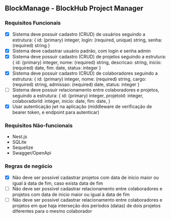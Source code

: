BlockManage - BlockHub Project Manager
--------------------------------------

### Requisitos Funcionais

- [X] Sistema deve possuir cadastro (CRUD) de usuários seguindo a estrutura:
	{
		id: (primary) integer,
		login: (required, unique) string,
		senha: (required) string
	}
- [X] Sistema deve cadastrar usuário padrão, com login e senha admin
- [X] Sistema deve possuir cadastro (CRUD) de projetos seguindo a estrutura:
	{
		id: (primary) integer,
		nome: (required) string,
		descricao: string,
		inicio: (required) date,
		fim: date,
		status: integer
	}
- [X] Sistema deve possuir cadastro (CRUD) de colaboradores seguindo a estrutura:
	{
		id: (primary) integer,
		nome: (required) string,
		cargo: (required) string,
		admissao: (required) date,
		status: integer
	}
- [ ] Sistema deve possuir relacionamento entre colaboradores e projetos, seguindo a estrutura:
	{
		id: (primary) integer,
		projetoId: integer,
		colaboradorId: integer,	
		inicio: date,
		fim: date,
	}
- [X] Usar autenticação jwt na aplicação (middleware de verificação de bearer token, e endpoint para autenticar)

### Requisitos Não-funcionais

- Nest.js
- SQLite
- Sequelize
- Swagger/OpenApi

### Regras de negócio

- [X] Não deve ser possível cadastrar projetos com data de inicio maior ou igual à data de fim, caso exista data de fim
- [ ] Não deve ser possível cadastrar relacionamento entre colaboradores e projetos com data de inicio maior ou igual à data de fim
- [ ] Não deve ser possível cadastrar relacionamento entre colaboradores e projetos em que haja interseção dos períodos (datas) de dois projetos diferentes para o mesmo colaborador
